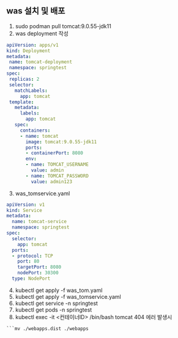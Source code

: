 ## was 설치 및 배포
1. sudo podman pull tomcat:9.0.55-jdk11
2. was deployment 작성
 ```yaml
apiVersion: apps/v1
kind: Deployment
metadata:
  name: tomcat-deployment
  namespace: springtest
spec:
  replicas: 2
  selector:
    matchLabels:
      app: tomcat
  template:
    metadata:
      labels:
        app: tomcat
    spec:
      containers:
      - name: tomcat
        image: tomcat:9.0.55-jdk11
        ports:
        - containerPort: 8080
        env:
        - name: TOMCAT_USERNAME
          value: admin
        - name: TOMCAT_PASSWORD
          value: admin123

   ```
3. was_tomservice.yaml
```yaml
apiVersion: v1
kind: Service
metadata:
  name: tomcat-service
  namespace: springtest
spec:
  selector:
    app: tomcat
  ports:
  - protocol: TCP
    port: 80
    targetPort: 8080
    nodePort: 30300
  type: NodePort
```
4. kubectl get apply -f was_tom.yaml
5. kubectl get apply -f was_tomservice.yaml
6. kubectl get service -n springtest
7. kubectl get pods -n springtest
8. kubectl exec -it <컨테이너ID> /bin/bash
tomcat 404 에러 발생시
```mv ./webapps ./webapps2
```mv ./webapps.dist ./webapps
